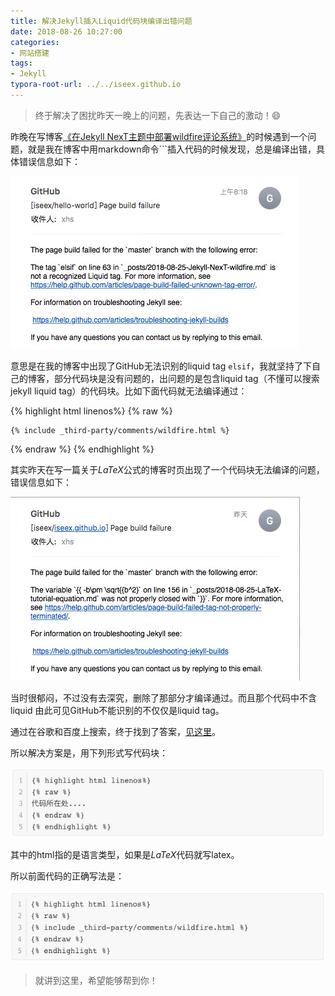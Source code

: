 ```yaml
---
title: 解决Jekyll插入Liquid代码块编译出错问题
date: 2018-08-26 10:27:00
categories:
- 网站搭建
tags:
- Jekyll
typora-root-url: ../../iseex.github.io
---
```


> 终于解决了困扰昨天一晚上的问题，先表达一下自己的激动！😄

昨晚在写博客[《在Jekyll NexT主题中部署wildfire评论系统》](https://iseex.github.io/2018-08/Jekyll-NexT-wildfire/)的时候遇到一个问题，就是我在博客中用markdown命令```插入代码的时候发现，总是编译出错，具体错误信息如下：

![](/assets/images/posts/GitHub-Pages/codeblock-liquid-tags.jpg)

意思是在我的博客中出现了GitHub无法识别的liquid tag `elsif`，我就坚持了下自己的博客，部分代码块是没有问题的，出问题的是包含liquid tag（不懂可以搜索jekyll liquid tag）的代码块。比如下面代码就无法编译通过：

{% highlight html linenos%}
{% raw %}
```
{% include _third-party/comments/wildfire.html %}
```
{% endraw %}
{% endhighlight %}

其实昨天在写一篇关于$LaTeX$公式的博客时页出现了一个代码块无法编译的问题，错误信息如下：

![](/assets/images/posts/GitHub-Pages/codeblock-errors-latex.jpg)

当时很郁闷，不过没有去深究，删除了那部分才编译通过。而且那个代码中不含liquid 由此可见GitHub不能识别的不仅仅是liquid tag。

通过在谷歌和百度上搜索，终于找到了答案，[见这里](https://blog.csdn.net/jireren/article/details/52197045)。

所以解决方案是，用下列形式写代码块：

![](/assets/images/posts/GitHub-Pages/codeblock-raw.jpg)

其中的html指的是语言类型，如果是$LaTeX$代码就写latex。

所以前面代码的正确写法是：

![](/assets/images/posts/GitHub-Pages/codeblock-raw-example.jpg)

> 就讲到这里，希望能够帮到你！

